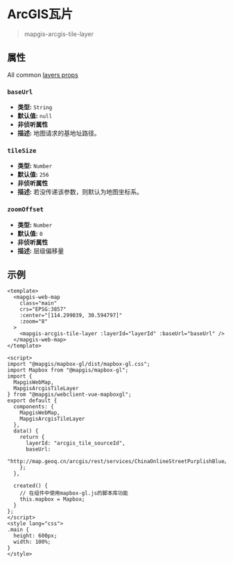 # ArcGIS瓦片

> mapgis-arcgis-tile-layer

## 属性

All common [layers props](/zh/api/Layers/README.md#props)

### `baseUrl`

- **类型:** `String`
- **默认值:** `null`
- **非侦听属性**
- **描述:** 地图请求的基地址路径。

### `tileSize`

- **类型:** `Number`
- **默认值:** `256`
- **非侦听属性**
- **描述:** 若没传递该参数，则默认为地图坐标系。

### `zoomOffset`

- **类型:** `Number`
- **默认值:** `0`
- **非侦听属性**
- **描述:** 层级偏移量

## 示例

```vue
<template>
  <mapgis-web-map
    class="main"
    crs="EPSG:3857"
    :center="[114.299039, 30.594797]"
    :zoom="8"
  >
    <mapgis-arcgis-tile-layer :layerId="layerId" :baseUrl="baseUrl" />
  </mapgis-web-map>
</template>

<script>
import "@mapgis/mapbox-gl/dist/mapbox-gl.css";
import Mapbox from "@mapgis/mapbox-gl";
import {
  MapgisWebMap,
  MapgisArcgisTileLayer
} from "@mapgis/webclient-vue-mapboxgl";
export default {
  components: {
    MapgisWebMap,
    MapgisArcgisTileLayer
  },
  data() {
    return {
      layerId: "arcgis_tile_sourceId",
      baseUrl:
        "http://map.geoq.cn/arcgis/rest/services/ChinaOnlineStreetPurplishBlue/MapServer"
    };
  },

  created() {
    // 在组件中使用mapbox-gl.js的脚本库功能
    this.mapbox = Mapbox;
  }
};
</script>
<style lang="css">
.main {
  height: 600px;
  width: 100%;
}
</style>
```
